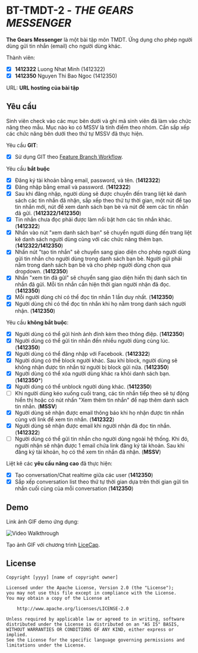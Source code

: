 # BT-TMDT-2 - *THE GEARS MESSENGER*

**The Gears Messenger** là một bài tập môn TMDT. Ứng dụng cho phép người dùng gửi tin nhắn (email) cho người dùng khác.

Thành viên:
* [X] **1412322** Luong Nhat Minh (1412322)
* [X] **1412350** Nguyen Thi Bao Ngoc (1412350)

URL: **URL hosting của bài tập**

## Yêu cầu

Sinh viên check vào các mục bên dưới và ghi mã sinh viên đã làm vào chức năng theo mẫu. Mục nào ko có MSSV là tính điểm theo nhóm. Cần sắp xếp các chức năng bên dưới theo thứ tự MSSV đã thực hiện.

Yêu cầu **GIT**:
* [X] Sử dụng GIT theo [Feature Branch Workflow](https://www.atlassian.com/git/tutorials/comparing-workflows#feature-branch-workflow).

Yêu cầu **bắt buộc**
* [X] Đăng ký tài khoản bằng email, password, và tên.  (**1412322**)
* [X] Đăng nhập bằng email và password. (**1412322**)
* [X] Sau khi đăng nhập, người dùng sẽ được chuyển đến trang liệt kê danh sách các tin nhắn đã nhận, sắp xếp theo thứ tự thời gian, một nút để tạo tin nhắn mới, nút để xem danh sách bạn bè và nút để xem các tin nhắn đã gửi. (**1412322/1412350**)
* [X] Tin nhắn chưa đọc phải được làm nổi bật hơn các tin nhắn khác. (**1412322**)
* [X] Nhấn vào nút "xem danh sách bạn" sẽ chuyển người dùng đến trang liệt kê danh sách người dùng cùng với các chức năng thêm bạn. (**1412322/1412350**)
* [X] Nhấn nút "tạo tin nhắn" sẽ chuyển sang giao diện cho phép người dùng gửi tin nhắn cho người dùng trong danh sách bạn bè. Người gửi phải nằm trong danh sách bạn bè và cho phép người dùng chọn qua dropdown. (**1412350**)
* [X] Nhấn "xem tin đã gửi" sẽ chuyển sang giao diện hiển thị danh sách tin nhắn đã gửi. Mỗi tin nhắn cần hiện thời gian người nhận đã đọc. (**1412350**)
* [X] Mỗi người dùng chỉ có thể đọc tin nhắn 1 lần duy nhất. (**1412350**)
* [X] Người dùng chỉ có thể đọc tin nhắn khi họ nằm trong danh sách người nhận. (**1412350**)

Yêu cầu **không bắt buộc**:
* [X] Người dùng có thể gửi hình ảnh đính kèm theo thông điệp. (**1412350**)
* [X] Người dùng có thể gửi tin nhắn đến nhiều người dùng cùng lúc. (**1412350**)
* [X] Người dùng có thể đăng nhập với Facebook. (**1412322**)
* [X] Người dùng có thể block người khác. Sau khi block, người dùng sẽ không nhận được tin nhắn từ người bị block gửi nữa. (**1412350**)
* [X] Người dùng có thể xóa người dùng khác ra khỏi danh sách bạn. (**1412350***)
* [X] Người dùng có thể unblock người dùng khác. (**1412350**)
* [ ] Khi người dùng kéo xuống cuối trang, các tin nhắn tiếp theo sẽ tự động hiển thị hoặc có nút nhấn "Xem thêm tin nhắn" để nạp thêm danh sách tin nhắn. (**MSSV**)
* [X] Người dùng sẽ nhận được email thông báo khi họ nhận được tin nhắn cùng với link để xem tin nhắn. (**1412322**)
* [x] Người dùng sẽ nhận được email khi người nhận đã đọc tin nhắn. (**1412322**)
* [ ] Người dùng có thể gửi tin nhắn cho người dùng ngoài hệ thống. Khi đó, người nhận sẽ nhận được 1 email chứa link đăng ký tài khoản. Sau khi đăng ký tài khoản, họ có thể xem tin nhắn đã nhận. (**MSSV**)

Liệt kê các **yêu cầu nâng cao** đã thực hiện:
* [X] Tạo conversation/Chat realtime giữa các user (**1412350**)
* [X] Sắp xếp conversation list theo thứ tự thời gian dựa trên thời gian gửi tin nhắn cuối cùng của mỗi conversation (**1412350**)

## Demo

Link ảnh GIF demo ứng dụng:

![Video Walkthrough](demo.gif)

Tạo ảnh GIF với chương trình [LiceCap](http://www.cockos.com/licecap/).


## License

    Copyright [yyyy] [name of copyright owner]

    Licensed under the Apache License, Version 2.0 (the "License");
    you may not use this file except in compliance with the License.
    You may obtain a copy of the License at

        http://www.apache.org/licenses/LICENSE-2.0

    Unless required by applicable law or agreed to in writing, software
    distributed under the License is distributed on an "AS IS" BASIS,
    WITHOUT WARRANTIES OR CONDITIONS OF ANY KIND, either express or implied.
    See the License for the specific language governing permissions and
    limitations under the License.
